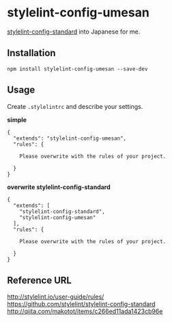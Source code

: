 # stylelint-config-umesan
[stylelint-config-standard](https://github.com/stylelint/stylelint-config-standard) into Japanese for me.


## Installation

```
npm install stylelint-config-umesan --save-dev
```

## Usage
Create `.stylelintrc` and describe your settings.

**simple**
```
{
  "extends": "stylelint-config-umesan",
  "rules": {

    Please overwrite with the rules of your project.

  }
}
```

**overwrite stylelint-config-standard**
```
{
  "extends": [
    "stylelint-config-standard",
    "stylelint-config-umesan"
  ],
  "rules": {

    Please overwrite with the rules of your project.

  }
}
```

## Reference URL
http://stylelint.io/user-guide/rules/  
https://github.com/stylelint/stylelint-config-standard  
http://qiita.com/makotot/items/c266ed11ada1423cb96e
